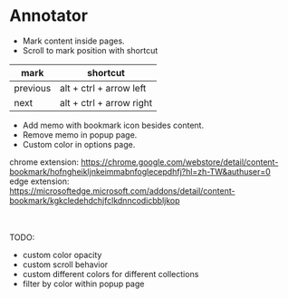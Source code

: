 # Annotator

* Mark content inside pages.
* Scroll to mark position with shortcut

mark | shortcut |
---------|----------
 previous | alt + ctrl + arrow left |
 next | alt + ctrl + arrow right |

* Add memo with bookmark icon besides content.
* Remove memo in popup page.
* Custom color in options page.

chrome extension: https://chrome.google.com/webstore/detail/content-bookmark/hofngheikljnkeimmabnfoglecepdhfj?hl=zh-TW&authuser=0<br>
edge extension: https://microsoftedge.microsoft.com/addons/detail/content-bookmark/kgkcledehdchjfclkdnncodicbbljkop

<br>
<br>
TODO:

* custom color opacity
* custom scroll behavior
* custom different colors for different collections
* filter by color within popup page

